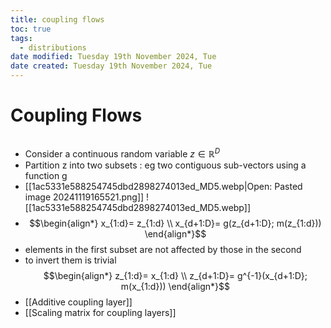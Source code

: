 ```yaml
---
title: coupling flows
toc: true
tags:
  - distributions
date modified: Tuesday 19th November 2024, Tue
date created: Tuesday 19th November 2024, Tue
---
```


# Coupling Flows
```toc
```
- Consider a continuous random variable $z \in \mathbb{R}^D$
- Partition z into two subsets : eg two contiguous sub-vectors using a function g
- [[1ac5331e588254745dbd2898274013ed_MD5.webp|Open: Pasted image 20241119165521.png]]
![[1ac5331e588254745dbd2898274013ed_MD5.webp]]
- $$\begin{align*} x_{1:d}= z_{1:d} \\ x_{d+1:D}= g(z_{d+1:D}; m(z_{1:d})) \end{align*}$$
- elements in the first subset are not affected by those in the second
- to invert them is trivial $$\begin{align*} z_{1:d}= x_{1:d} \\ z_{d+1:D}= g^{-1}(x_{d+1:D}; m(x_{1:d})) \end{align*}$$
- [[Additive coupling layer]]
- [[Scaling matrix for coupling layers]]